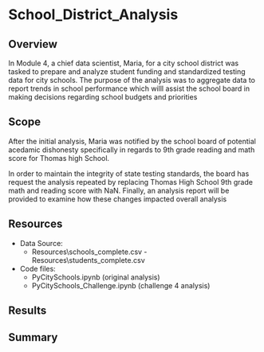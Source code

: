 # School_District_Analysis

## Overview 
In Module 4, a chief data scientist, Maria, for a city school district was tasked to prepare and analyze student funding and standardized testing data for city schools. The purpose of the analysis was to aggregate data to report trends in school performance which willl assist the school board in making decisions regarding school budgets and priorities

## Scope
After the initial analysis, Maria was notified by the school board of potential acedamic dishonesty specifically in regards to 9th grade reading and math score for Thomas high School. 

In order to maintain the integrity of state testing standards, the board has request the analysis repeated by replacing Thomas High School 9th grade math and reading score with NaN. Finally, an analysis report will be provided to examine how these changes impacted overall analysis

## Resources
- Data Source:
    - Resources\schools_complete.csv
    -Resources\students_complete.csv
- Code files:
    - PyCitySchools.ipynb (original analysis)
    - PyCitySchools_Challenge.ipynb (challenge 4 analysis)

## Results

## Summary